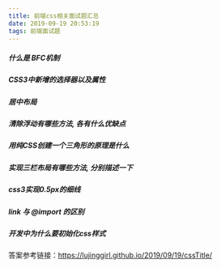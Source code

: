```yaml
---
title: 前端css相关面试题汇总
date: 2019-09-19 20:53:19
tags: 前端面试题
---
```


##### 什么是 BFC机制
##### CSS3中新增的选择器以及属性
##### 居中布局
##### 清除浮动有哪些方法, 各有什么优缺点
##### 用纯CSS创建一个三角形的原理是什么
##### 实现三栏布局有哪些方法, 分别描述一下
##### css3实现0.5px的细线
##### link 与 @import 的区别
##### 开发中为什么要初始化css样式

答案参考链接：https://lujinggirl.github.io/2019/09/19/cssTitle/
